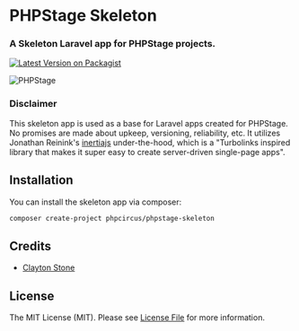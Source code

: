 # PHPStage Skeleton
### A Skeleton Laravel app for PHPStage projects.

[![Latest Version on Packagist](https://img.shields.io/packagist/v/phpcircus/phpstage-skeleton.svg)](https://packagist.org/packages/phpcircus/phpstage-skeleton)

![PHPStage](https://res.cloudinary.com/phpstage/image/upload/v1553395387/img/stage_elephant.png "PHPStage")

### Disclaimer
This skeleton app is used as a base for Laravel apps created for PHPStage. No promises are made about upkeep, versioning, reliability, etc.
It utilizes Jonathan Reinink's [inertiajs](https://github.com/inertiajs) under-the-hood, which is a "Turbolinks inspired library that makes it super easy to create server-driven single-page apps".

## Installation
You can install the skeleton app via composer:

```bash
composer create-project phpcircus/phpstage-skeleton
```

## Credits
- [Clayton Stone](https://github.com/devcircus)

## License
The MIT License (MIT). Please see [License File](LICENSE.md) for more information.
